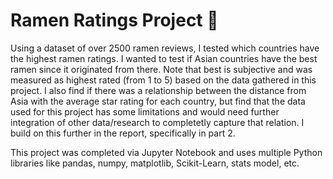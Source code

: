 # Ramen Ratings Project 🍜
Using a dataset of over 2500 ramen reviews, I tested which countries have the highest ramen ratings. I wanted to test if Asian countries have the best ramen since it originated from there. Note that best is subjective and was measured as highest rated (from 1 to 5) based on the data gathered in this project. I also find if there was a relationship between the distance from Asia with the average star rating for each country, but find that the data used for this project has some limitations and would need further integration of other data/research to completetly capture that relation. I build on this further in the report, specifically in part 2. 

This project was completed via Jupyter Notebook and uses multiple Python libraries like pandas, numpy, matplotlib, Scikit-Learn, stats model, etc. 
